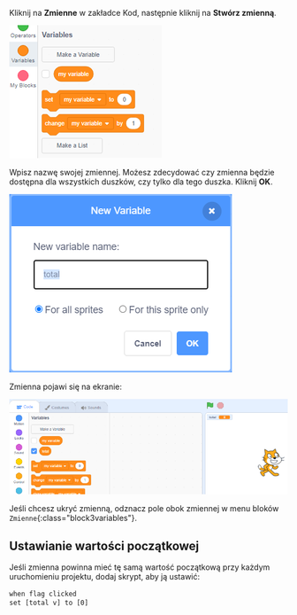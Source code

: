 Kliknij na **Zmienne** w zakładce Kod, następnie kliknij na **Stwórz zmienną**.

![Bloki zmiennej](images/make-a-variable.png)

Wpisz nazwę swojej zmiennej. Możesz zdecydować czy zmienna będzie dostępna dla wszystkich duszków, czy tylko dla tego duszka. Kliknij **OK**.

![Utwórz zmienną](images/name-variable.png)

Zmienna pojawi się na ekranie:

![Zmienna na planszy](images/stage-total.png)

Jeśli chcesz ukryć zmienną, odznacz pole obok zmiennej w menu bloków `Zmienne`{:class="block3variables"}.

## Ustawianie wartości początkowej

Jeśli zmienna powinna mieć tę samą wartość początkową przy każdym uruchomieniu projektu, dodaj skrypt, aby ją ustawić:

```blocks3
when flag clicked
set [total v] to [0]
```  
